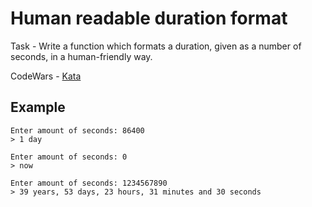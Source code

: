 # Human readable duration format

Task - Write a function which formats a duration, given as a number of seconds, in a human-friendly way.

CodeWars - [Kata](https://www.codewars.com/kata/52742f58faf5485cae000b9a)

## Example

    Enter amount of seconds: 86400
    > 1 day
>
    Enter amount of seconds: 0
    > now
>
    Enter amount of seconds: 1234567890
    > 39 years, 53 days, 23 hours, 31 minutes and 30 seconds

